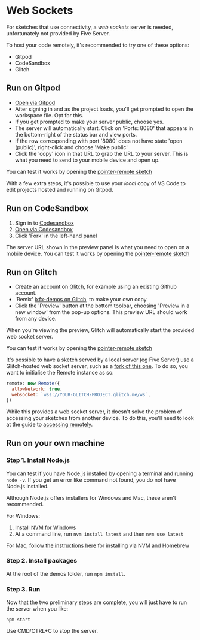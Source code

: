 # Web Sockets

For sketches that use connectivity, a _web sockets_ server is needed, unfortunately not provided by Five Server.

To host your code remotely, it's recommended to try one of these options:

* Gitpod
* CodeSandbox
* Glitch

## Run on Gitpod

* [Open via Gitpod](https://gitpod.io/#https://github.com/ClintH/ixfx-demos-light)
* After signing in and as the project loads, you'll get prompted to open the workspace file. Opt for this.
* If you get prompted to make your server public, choose yes.
* The server will automatically start. Click on 'Ports: 8080' that appears in the bottom-right of the status bar and view ports.
* If the row corresponding with port '8080' does not have state 'open (public)', right-click and choose 'Make public'
* Click the 'copy' icon in that URL to grab the URL to your server. This is what you need to send to your mobile device and open up.

You can test it works by opening the [pointer-remote sketch](./pointer/remote/)

With a few extra steps, it's possible to use your _local_ copy of VS Code to edit projects hosted and running on Gitpod.

## Run on CodeSandbox

1. Sign in to [Codesandbox](https://codesandbox.io/)
2. [Open via Codesandbox](https://githubbox.com/clinth/ixfx-demos-light)
3. Click 'Fork' in the left-hand panel

The server URL shown in the preview panel is what you need to open on a mobile device. You can test it works by opening the [pointer-remote sketch](./pointer/remote/)

## Run on Glitch

* Create an account on [Glitch](https://glitch.com), for example using an existing Github account.
* 'Remix' [ixfx-demos on Glitch](https://glitch.com/edit/#!/ixfx-demos), to make your own copy.
* Click the 'Preview' button at the bottom toolbar, choosing 'Preview in a new window' from the pop-up options. This preview URL should work from any device.

When you're viewing the preview, Glitch will automatically start the provided web socket server.

You can test it works by opening the [pointer-remote sketch](./pointer/remote/)

It's possible to have a sketch served by a local server (eg Five Server) use a Glitch-hosted web socket server, such as a [fork of this one](https://glitch.com/edit/#!/ch-remote-test). To do so, you want to initialise the Remote instance as so:

```js
remote: new Remote({
  allowNetwork: true,
  websocket: `wss://YOUR-GLITCH-PROJECT.glitch.me/ws`,
})
```

While this provides a web socket server, it doesn't solve the problem of accessing your sketches from another device. To do this, you'll need to look at the guide to [accessing remotely](./ngrok.md).

## Run on your own machine

### Step 1. Install Node.js

You can test if you have Node.js installed by opening a terminal and running `node -v`. If you get an error like command not found, you do not have Node.js installed.

Although Node.js offers installers for Windows and Mac, these aren't recommended.

For Windows:
1. Install [NVM for Windows](https://github.com/coreybutler/nvm-windows)
2. At a command line, run `nvm install latest` and then `nvm use latest`

For Mac, [follow the instructions here](https://twm.me/best-practice-for-installing-node-js-for-developers-on-mac-os/) for installing via NVM and Homebrew

### Step 2. Install packages

At the root of the demos folder, run `npm install`.

### Step 3. Run

Now that the two preliminary steps are complete, you will just have to run the server when you like:

```
npm start
```

Use CMD/CTRL+C to stop the server.